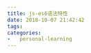```yaml
---
title: js-es6语法特性
date: 2018-10-07 21:42:42
tags:
categories:
-   personal-learning
---
```


<!--more-->


